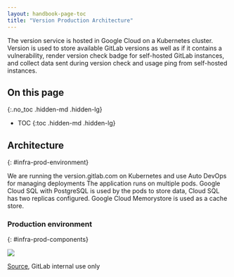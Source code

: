 ```yaml
---
layout: handbook-page-toc
title: "Version Production Architecture"
---
```


The version service is hosted in Google Cloud on a Kubernetes cluster.
Version is used to store available GitLab versions as well as if it contains a vulnerability,
render version check badge for self-hosted GitLab instances, and collect data sent during version check
and usage ping from self-hosted instances.

## On this page
{:.no_toc .hidden-md .hidden-lg}

- TOC
{:toc .hidden-md .hidden-lg}

## Architecture
{: #infra-prod-environment}

We are running the version.gitlab.com on Kubernetes and use Auto DevOps for managing deployments The application runs on multiple pods. Google Cloud SQL with PostgreSQL is used by the pods to store data, Cloud SQL has two replicas configured. Google Cloud Memorystore is used as a cache store.

### Production environment
{: #infra-prod-components}

<img src="/images/handbook/engineering/infrastructure/production-architecture/version-gitlab-com-arch.png">

[Source](https://drive.google.com/file/d/1_ESP2-hT0giqIEHYiY6ZtzAcJMk7cnk1/view?usp=sharing), GitLab internal use only


